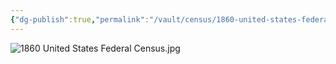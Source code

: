 ```yaml
---
{"dg-publish":true,"permalink":"/vault/census/1860-united-states-federal-census-1/","tags":["Harriet-Ann-Skaggs"]}
---
```


![1860 United States Federal Census.jpg](/img/user/assets/1860%20United%20States%20Federal%20Census.jpg)